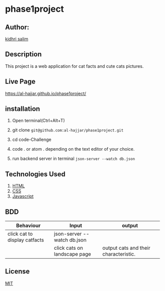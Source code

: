 # phase1project
## Author:
[kidhri salim](https:yueyyt)

## Description
This project is a web application for cat facts and cute cats pictures.

## Live Page
https://al-hajjar.github.io/phase1project/


## installation
1. Open terminal(Ctrl+Alt+T)
2. git clone ```git@github.com:al-hajjar/phase1project.git```

3. cd code-Challenge
4. code . or atom . depending on the text editor of your choice.
5. run backend server in terminal ```json-server --watch db.json```


## Technologies Used
1. [HTML](https://)
2. [CSS](https://)
3. [Javascript](https://)


## BDD
|Behaviour                  | Input                                 |                                     output|
| -----------------------   | ------------------------------------- | ----------------------------------------- |
| click cat to display catfacts |  json-server --watch db.json          |           |
|    |      click cats on landscape page                                  |   output cats and their characteristic.

## License
[MIT](https://choosealicense.com/licenses/mit/)
